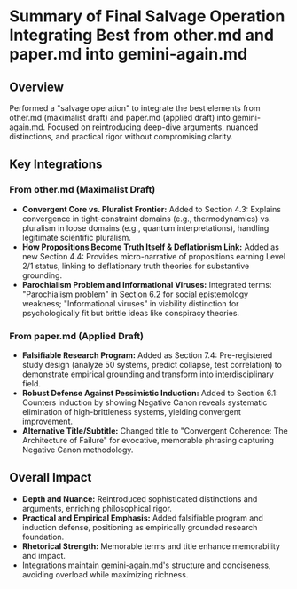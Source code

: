 # Summary of Final Salvage Operation Integrating Best from other.md and paper.md into gemini-again.md

## Overview
Performed a "salvage operation" to integrate the best elements from other.md (maximalist draft) and paper.md (applied draft) into gemini-again.md. Focused on reintroducing deep-dive arguments, nuanced distinctions, and practical rigor without compromising clarity.

## Key Integrations

### From other.md (Maximalist Draft)
- **Convergent Core vs. Pluralist Frontier:** Added to Section 4.3: Explains convergence in tight-constraint domains (e.g., thermodynamics) vs. pluralism in loose domains (e.g., quantum interpretations), handling legitimate scientific pluralism.
- **How Propositions Become Truth Itself & Deflationism Link:** Added as new Section 4.4: Provides micro-narrative of propositions earning Level 2/1 status, linking to deflationary truth theories for substantive grounding.
- **Parochialism Problem and Informational Viruses:** Integrated terms: "Parochialism problem" in Section 6.2 for social epistemology weakness; "Informational viruses" in viability distinction for psychologically fit but brittle ideas like conspiracy theories.

### From paper.md (Applied Draft)
- **Falsifiable Research Program:** Added as Section 7.4: Pre-registered study design (analyze 50 systems, predict collapse, test correlation) to demonstrate empirical grounding and transform into interdisciplinary field.
- **Robust Defense Against Pessimistic Induction:** Added to Section 6.1: Counters induction by showing Negative Canon reveals systematic elimination of high-brittleness systems, yielding convergent improvement.
- **Alternative Title/Subtitle:** Changed title to "Convergent Coherence: The Architecture of Failure" for evocative, memorable phrasing capturing Negative Canon methodology.

## Overall Impact
- **Depth and Nuance:** Reintroduced sophisticated distinctions and arguments, enriching philosophical rigor.
- **Practical and Empirical Emphasis:** Added falsifiable program and induction defense, positioning as empirically grounded research foundation.
- **Rhetorical Strength:** Memorable terms and title enhance memorability and impact.
- Integrations maintain gemini-again.md's structure and conciseness, avoiding overload while maximizing richness.